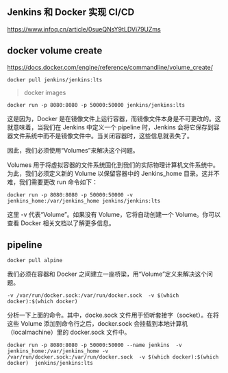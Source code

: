 ## Jenkins 和 Docker 实现 CI/CD
https://www.infoq.cn/article/0sueQNsY9tLDVi79UZms

## docker volume create
https://docs.docker.com/engine/reference/commandline/volume_create/

```
docker pull jenkins/jenkins:lts
```

> docker images

```
docker run -p 8080:8080 -p 50000:50000 jenkins/jenkins:lts
```

这是因为，Docker 是在镜像文件上运行容器，而镜像文件本身是不可更改的。这就意味着，当我们在 Jenkins 中定义一个 pipeline 时，Jenkins 会将它保存到容器文件系统中而不是镜像文件中。当关闭容器时，这些信息就丢失了。

因此，我们必须使用“Volumes”来解决这个问题。

Volumes 用于将虚拟容器的文件系统固化到我们的实际物理计算机文件系统中。为此，我们必须定义新的 Volume 以保留容器中的 Jenkins_home 目录。这并不难，我们需要更改 run 命令如下：

```
docker run -p 8080:8080 -p 50000:50000 -v jenkins_home:/var/jenkins_home jenkins/jenkins:lts
```

这里 -v 代表“Volume”。如果没有 Volume，它将自动创建一个 Volume。你可以查看 Docker 相关文档以了解更多信息。


## pipeline

```
docker pull alpine
```

我们必须在容器和 Docker 之间建立一座桥梁，用“Volume”定义来解决这个问题。

```
-v /var/run/docker.sock:/var/run/docker.sock  -v $(which docker):$(which docker) 
```
分析一下上面的命令。其中，docke.sock 文件用于侦听套接字（socket）。在将这些 Volume 添加到命令行之后，docker.sock 会挂载到本地计算机（localmachine）里的 docker.sock 文件中。
```
docker run -p 8080:8080 -p 50000:50000 --name jenkins  -v jenkins_home:/var/jenkins_home -v /var/run/docker.sock:/var/run/docker.sock  -v $(which docker):$(which docker)  jenkins/jenkins:lts
```

